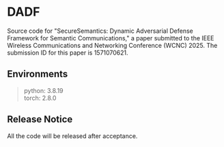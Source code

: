# DADF
Source code for "SecureSemantics: Dynamic Adversarial Defense Framework for Semantic Communications," a paper submitted to the IEEE Wireless Communications and Networking Conference (WCNC) 2025. The submission ID for this paper is 1571070621.

## Environments
> python: 3.8.19<br>
> torch: 2.8.0<br>

## Release Notice
All the code will be released after acceptance.
